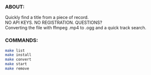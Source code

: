 ### ABOUT:
Quickly find a title from a piece of record. \
NO API KEYS. NO REGISTRATION. QUESTIONS? \
Converting the file with ffmpeg .mp4 to .ogg and a quick track search.

### COMMANDS:
```bash
make list
make install
make convert
make start
make remove
```

